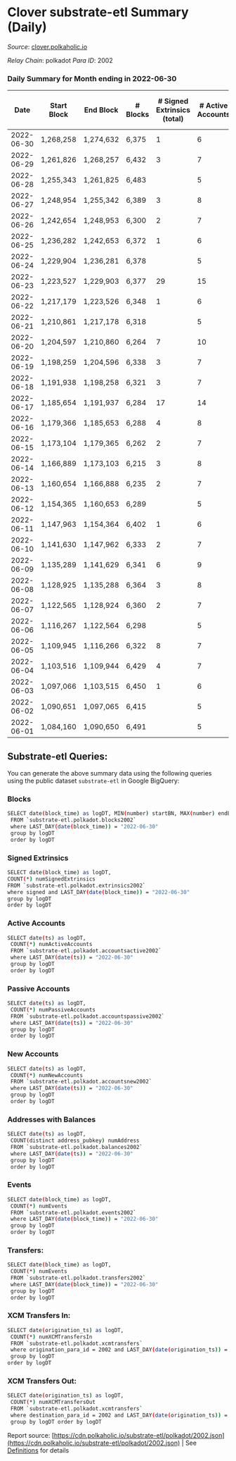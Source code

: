 # Clover substrate-etl Summary (Daily)

_Source_: [clover.polkaholic.io](https://clover.polkaholic.io)

*Relay Chain*: polkadot
*Para ID*: 2002



### Daily Summary for Month ending in 2022-06-30


| Date | Start Block | End Block | # Blocks | # Signed Extrinsics (total) | # Active Accounts | # Passive | # New | # Addresses with Balances | # Events | # Transfers | # XCM Transfers In | # XCM Transfers Out | Issues | 
| ---- | ----------- | --------- | -------- | --------------------------- | ----------------- | --------- | ----- | ------------------------- | -------- | ----------- | ------------------ | ------------------- | ------ |
| 2022-06-30 | 1,268,258 | 1,274,632 | 6,375 | 1 | 6 |  |  | 3,285 | 14,775 | 22 ($145.84) |   |   |  |
| 2022-06-29 | 1,261,826 | 1,268,257 | 6,432 | 3 | 7 |  |  | 3,285 | 14,548 | 9 ($74.76) |   |   |  |
| 2022-06-28 | 1,255,343 | 1,261,825 | 6,483 |  | 5 |  |  | 3,281 | 15,068 | 112 ($96,629.22) |   |   |  |
| 2022-06-27 | 1,248,954 | 1,255,342 | 6,389 | 3 | 8 |  |  | 3,273 | 14,279 | 14 ($1,756.38) |   |   |  |
| 2022-06-26 | 1,242,654 | 1,248,953 | 6,300 | 2 | 7 |  |  | 3,270 | 14,193 | 7 ($1,664.68) |   |   |  |
| 2022-06-25 | 1,236,282 | 1,242,653 | 6,372 | 1 | 6 |  |  | 3,268 | 14,309 | 12 ($3,152.56) |   |   |  |
| 2022-06-24 | 1,229,904 | 1,236,281 | 6,378 |  | 5 |  |  | 3,266 | 14,625 | 37 ($5,915.76) |   |   |  |
| 2022-06-23 | 1,223,527 | 1,229,903 | 6,377 | 29 | 15 |  |  | 3,261 | 15,187 | 105 ($613,029.63) |   |   |  |
| 2022-06-22 | 1,217,179 | 1,223,526 | 6,348 | 1 | 6 |  |  | 3,250 | 20,652 | 979 ($640,014.00) |   |   |  |
| 2022-06-21 | 1,210,861 | 1,217,178 | 6,318 |  | 5 |  |  | 2,917 | 15,749 | 117 ($58,173.52) |   |   |  |
| 2022-06-20 | 1,204,597 | 1,210,860 | 6,264 | 7 | 10 |  |  | 2,843 | 15,165 | 41 ($15,412.30) |   |   |  |
| 2022-06-19 | 1,198,259 | 1,204,596 | 6,338 | 3 | 7 |  |  | 2,821 | 14,962 | 32 ($4,335.75) |   |   |  |
| 2022-06-18 | 1,191,938 | 1,198,258 | 6,321 | 3 | 7 |  |  | 2,804 | 15,021 | 31 ($6,297.31) |   |   |  |
| 2022-06-17 | 1,185,654 | 1,191,937 | 6,284 | 17 | 14 |  |  | 2,785 | 16,359 | 328 ($91,486.38) |   |   |  |
| 2022-06-16 | 1,179,366 | 1,185,653 | 6,288 | 4 | 8 |  |  | 2,536 | 17,717 | 594 ($7,771.73) |   |   |  |
| 2022-06-15 | 1,173,104 | 1,179,365 | 6,262 | 2 | 7 |  |  | 2,530 | 17,937 | 347 ($14,863.08) |   |   |  |
| 2022-06-14 | 1,166,889 | 1,173,103 | 6,215 | 3 | 8 |  |  | 2,411 | 17,780 | 251 ($3,775.71) |   |   |  |
| 2022-06-13 | 1,160,654 | 1,166,888 | 6,235 | 2 | 7 |  |  | 2,182 | 18,322 | 206 ($10,330.66) |   |   |  |
| 2022-06-12 | 1,154,365 | 1,160,653 | 6,289 |  | 5 |  |  | 1,973 | 16,264 | 238 ($82.93) |   |   |  |
| 2022-06-11 | 1,147,963 | 1,154,364 | 6,402 | 1 | 6 |  |  | 1,735 | 15,372 | 195 ($1,598.23) |   |   |  |
| 2022-06-10 | 1,141,630 | 1,147,962 | 6,333 | 2 | 7 |  |  | 1,676 | 13,833 | 3 ($232.41) |   |   |  |
| 2022-06-09 | 1,135,289 | 1,141,629 | 6,341 | 6 | 9 |  |  | 1,671 | 13,729 | 4 ($1,031.26) |   |   |  |
| 2022-06-08 | 1,128,925 | 1,135,288 | 6,364 | 3 | 8 |  |  | 1,667 | 16,715 | 500 ($1,118.68) |   |   |  |
| 2022-06-07 | 1,122,565 | 1,128,924 | 6,360 | 2 | 7 |  |  | 1,445 | 14,115 | 25 ($36.72) |   |   |  |
| 2022-06-06 | 1,116,267 | 1,122,564 | 6,298 |  | 5 |  |  | 1,433 | 13,756 | 15 ($1,541,316.99) |   |   |  |
| 2022-06-05 | 1,109,945 | 1,116,266 | 6,322 | 8 | 7 |  |  | 1,432 | 14,769 | 113 ($4,443,066.53) |   |   |  |
| 2022-06-04 | 1,103,516 | 1,109,944 | 6,429 | 4 | 7 |  |  | 1,356 | 15,453 | 284 ($135,997.71) |   |   |  |
| 2022-06-03 | 1,097,066 | 1,103,515 | 6,450 | 1 | 6 |  |  | 1,168 | 14,617 | 96 ($10.56) |   |   |  |
| 2022-06-02 | 1,090,651 | 1,097,065 | 6,415 |  | 5 |  |  | 1,074 | 13,929 | 14 ($196.35) |   |   |  |
| 2022-06-01 | 1,084,160 | 1,090,650 | 6,491 |  | 5 |  |  | 1,073 | 14,716 | 3 ($1.41) |   |   |  |

## Substrate-etl Queries:
You can generate the above summary data using the following queries using the public dataset `substrate-etl` in Google BigQuery:

### Blocks
```bash
SELECT date(block_time) as logDT, MIN(number) startBN, MAX(number) endBN, COUNT(*) numBlocks 
 FROM `substrate-etl.polkadot.blocks2002`  
 where LAST_DAY(date(block_time)) = "2022-06-30" 
 group by logDT 
 order by logDT
```

### Signed Extrinsics
```bash
SELECT date(block_time) as logDT, 
COUNT(*) numSignedExtrinsics 
FROM `substrate-etl.polkadot.extrinsics2002`  
where signed and LAST_DAY(date(block_time)) = "2022-06-30" 
group by logDT 
order by logDT
```

### Active Accounts
```bash
SELECT date(ts) as logDT, 
 COUNT(*) numActiveAccounts 
 FROM `substrate-etl.polkadot.accountsactive2002` 
 where LAST_DAY(date(ts)) = "2022-06-30" 
 group by logDT 
 order by logDT
```

### Passive Accounts
```bash
SELECT date(ts) as logDT, 
 COUNT(*) numPassiveAccounts 
 FROM `substrate-etl.polkadot.accountspassive2002` 
 where LAST_DAY(date(ts)) = "2022-06-30" 
 group by logDT 
 order by logDT
```

### New Accounts
```bash
SELECT date(ts) as logDT, 
 COUNT(*) numNewAccounts 
 FROM `substrate-etl.polkadot.accountsnew2002` 
 where LAST_DAY(date(ts)) = "2022-06-30" 
 group by logDT
 order by logDT
```

### Addresses with Balances
```bash
SELECT date(ts) as logDT,
 COUNT(distinct address_pubkey) numAddress 
 FROM `substrate-etl.polkadot.balances2002` 
 where LAST_DAY(date(ts)) = "2022-06-30" 
 group by logDT 
 order by logDT
```

### Events
```bash
SELECT date(block_time) as logDT, 
 COUNT(*) numEvents 
 FROM `substrate-etl.polkadot.events2002` 
 where LAST_DAY(date(block_time)) = "2022-06-30" 
 group by logDT 
 order by logDT
```

### Transfers:
```bash
SELECT date(block_time) as logDT, 
 COUNT(*) numEvents 
 FROM `substrate-etl.polkadot.transfers2002` 
 where LAST_DAY(date(block_time)) = "2022-06-30" 
 group by logDT 
 order by logDT
```

### XCM Transfers In:
```bash
SELECT date(origination_ts) as logDT, 
 COUNT(*) numXCMTransfersIn 
 FROM `substrate-etl.polkadot.xcmtransfers` 
 where origination_para_id = 2002 and LAST_DAY(date(origination_ts)) = "2022-06-30" 
 group by logDT 
order by logDT
```

### XCM Transfers Out:
```bash
SELECT date(origination_ts) as logDT, 
 COUNT(*) numXCMTransfersOut 
 FROM `substrate-etl.polkadot.xcmtransfers` 
 where destination_para_id = 2002 and LAST_DAY(date(origination_ts)) = "2022-06-30" 
 group by logDT order by logDT
```


Report source: [https://cdn.polkaholic.io/substrate-etl/polkadot/2002.json](https://cdn.polkaholic.io/substrate-etl/polkadot/2002.json) | See [Definitions](/DEFINITIONS.md) for details
